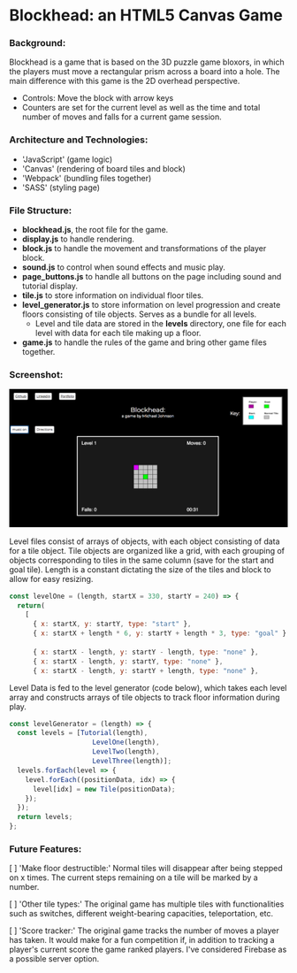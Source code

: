 # Blockhead: an HTML5 Canvas Game

### Background:

Blockhead is a game that is based on the 3D puzzle game bloxors, in which the players must move a rectangular prism across a board into a hole. The main difference with this game is the 2D overhead perspective.

- Controls: Move the block with arrow keys
- Counters are set for the current level as well as the time and total number of moves and falls for a current game session.

### Architecture and Technologies:

- 'JavaScript' (game logic)
- 'Canvas' (rendering of board tiles and block)
- 'Webpack' (bundling files together)
- 'SASS' (styling page)

### File Structure:

- **blockhead.js**, the root file for the game.
- **display.js** to handle rendering.
- **block.js** to handle the movement and transformations of the player block.
- **sound.js** to control when sound effects and music play.
- **page_buttons.js** to handle all buttons on the page including sound and tutorial display.
- **tile.js** to store information on individual floor tiles.
- **level_generator.js** to store information on level progression and create floors consisting of tile objects. Serves as a bundle for all levels.
  + Level and tile data are stored in the **levels** directory, one file for each level with data for each tile making up a floor.
- **game.js** to handle the rules of the game and bring other game files together.

### Screenshot:

![wireframe](./assets/Images/BlockHead.png)

Level files consist of arrays of objects, with each object consisting of data for a tile object. Tile objects are organized like a grid, with each grouping of objects corresponding to tiles in the same column (save for the start and goal tile). Length is a constant dictating the size of the tiles and block to allow for easy resizing.

``` JavaScript
const levelOne = (length, startX = 330, startY = 240) => {
  return(
    [
      { x: startX, y: startY, type: "start" },
      { x: startX + length * 6, y: startY + length * 3, type: "goal" },

      { x: startX - length, y: startY - length, type: "none" },
      { x: startX - length, y: startY, type: "none" },
      { x: startX - length, y: startY + length, type: "none" },
```

Level Data is fed to the level generator (code below), which takes each level array and constructs arrays of tile objects to track floor information during play.

``` JavaScript
const levelGenerator = (length) => {
  const levels = [Tutorial(length),
                     LevelOne(length),
                     LevelTwo(length),
                     LevelThree(length)];
  levels.forEach(level => {
    level.forEach((positionData, idx) => {
      level[idx] = new Tile(positionData);
    });
  });
  return levels;
};
```

### Future Features:

[ ] 'Make floor destructible:' Normal tiles will disappear after being stepped on x times. The current steps remaining on a tile will be marked by a number.

[ ] 'Other tile types:' The original game has multiple tiles with functionalities such as switches, different weight-bearing capacities, teleportation, etc.

[ ] 'Score tracker:' The original game tracks the number of moves a player has taken. It would make for a fun competition if, in addition to tracking a player's current score the game ranked players. I've considered Firebase as a possible server option.
